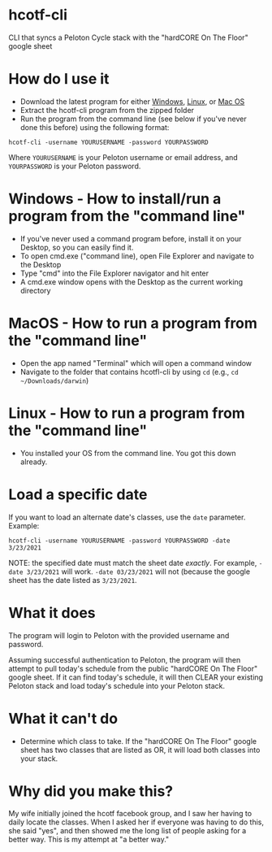 # hcotf-cli

CLI that syncs a Peloton Cycle stack with the "hardCORE On The Floor" google sheet

# How do I use it

- Download the latest program for either
  [Windows](https://github.com/caesarshift/hcotf-cli/releases/download/v0.2/windows.zip), [Linux](https://github.com/caesarshift/hcotf-cli/releases/download/v0.2/linux.zip), or [Mac OS](https://github.com/caesarshift/hcotf-cli/releases/download/v0.2/darwin.zip)
- Extract the hcotf-cli program from the zipped folder
- Run the program from the command line (see below if you've never done this before) using the following format:

`hcotf-cli -username YOURUSERNAME -password YOURPASSWORD`

Where `YOURUSERNAME` is your Peloton username or email address, and `YOURPASSWORD` is your Peloton
password.

# Windows - How to install/run a program from the "command line"

- If you've never used a command program before, install it on your Desktop, so you can easily find
  it.
- To open cmd.exe ("command line), open File Explorer and navigate to the Desktop
- Type "cmd" into the File Explorer navigator and hit enter
- A cmd.exe window opens with the Desktop as the current working directory

[](hcotf-cli-windows-help.gif)

# MacOS - How to run a program from the "command line"

- Open the app named "Terminal" which will open a command window
- Navigate to the folder that contains hcotfl-cli by using `cd` (e.g., `cd ~/Downloads/darwin`)

# Linux - How to run a program from the "command line"

- You installed your OS from the command line. You got this down already.

# Load a specific date

If you want to load an alternate date's classes, use the `date` parameter. Example:

`hcotf-cli -username YOURUSERNAME -password YOURPASSWORD -date 3/23/2021`

NOTE: the specified date must match the sheet date _exactly_. For example, `-date 3/23/2021` will
work. `-date 03/23/2021` will not (because the google sheet has the date listed as `3/23/2021`.

# What it does

The program will login to Peloton with the provided username and password.

Assuming successful authentication to Peloton, the program will then attempt to pull today's
schedule from the public "hardCORE On The Floor" google sheet. If it can find today's schedule, it
will then CLEAR your existing Peloton stack and load today's schedule into your Peloton stack.

# What it can't do

- Determine which class to take. If the "hardCORE On The Floor" google sheet has two classes that
are listed as OR, it will load both classes into your stack.

# Why did you make this?

My wife initially joined the hcotf facebook group, and I saw her having to daily locate the classes.
When I asked her if everyone was having to do this, she said "yes", and then showed me the long list
of people asking for a better way. This is my attempt at "a better way."
